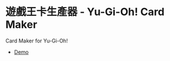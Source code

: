 # 遊戲王卡生產器 - Yu-Gi-Oh! Card Maker

Card Maker for Yu-Gi-Oh!

* [Demo](https://orzcat.github.io/YGO/)
